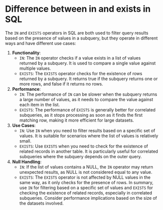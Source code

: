 # Difference between in and exists in SQL
The `IN` and `EXISTS` operators in SQL are both used to filter query results based on the presence of values in a subquery, but they operate in different ways and have different use cases:
1. **Functionality**:
   - `IN`: The `IN` operator checks if a value exists in a list of values returned by a subquery. It is used to compare a single value against multiple values.
   - `EXISTS`: The `EXISTS` operator checks for the existence of rows returned by a subquery. It returns true if the subquery returns one or more rows, and false if it returns no rows.
2. **Performance**:
   - `IN`: The performance of `IN` can be slower when the subquery returns a large number of values, as it needs to compare the value against each item in the list.
   - `EXISTS`: The performance of `EXISTS` is generally better for correlated subqueries, as it stops processing as soon as it finds the first matching row, making it more efficient for large datasets.
3. **Use Cases**:
   - `IN`: Use `IN` when you need to filter results based on a specific set of values. It is suitable for scenarios where the list of values is relatively small.
   - `EXISTS`: Use `EXISTS` when you need to check for the existence of related records in another table. It is particularly useful for correlated subqueries where the subquery depends on the outer query.
4. **Null Handling**:
   - `IN`: If the list of values contains a NULL, the `IN` operator may return unexpected results, as NULL is not considered equal to any value.
   - `EXISTS`: The `EXISTS` operator is not affected by NULL values in the same way, as it only checks for the presence of rows.
In summary, use `IN` for filtering based on a specific set of values and `EXISTS` for checking the existence of related records, especially in correlated subqueries. Consider performance implications based on the size of the datasets involved.

